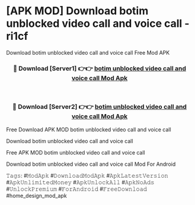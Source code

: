 # [APK MOD] Download  botim unblocked video call and voice call - ri1cf
Download botim unblocked video call and voice call Free Mod APK

<div align="center">
<h3>🔴 Download [Server1] 👉👉 <a href="https://apk-comot.site?title=botim_unblocked_video_call_and_voice_call">botim unblocked video call and voice call Mod Apk</a></h3><br>

<h3>🔴 Download [Server2] 👉👉 <a href="https://apk-comot.site?title=botim_unblocked_video_call_and_voice_call">botim unblocked video call and voice call Mod Apk</a></h3>
</div>


Free Download APK MOD botim unblocked video call and voice call

Download botim unblocked video call and voice call 

Free APK MOD botim unblocked video call and voice call 

Download botim unblocked video call and voice call Mod For Android

𝚃𝚊𝚐𝚜: #𝙼𝚘𝚍𝙰𝚙𝚔 #𝙳𝚘𝚠𝚗𝚕𝚘𝚊𝚍𝙼𝚘𝚍𝙰𝚙𝚔 #𝙰𝚙𝚔𝙻𝚊𝚝𝚎𝚜𝚝𝚅𝚎𝚛𝚜𝚒𝚘𝚗 #𝙰𝚙𝚔𝚄𝚗𝚕𝚒𝚖𝚒𝚝𝚎𝚍𝙼𝚘𝚗𝚎𝚢 #𝙰𝚙𝚔𝚄𝚗𝚕𝚘𝚌𝚔𝙰𝚕𝚕 #𝙰𝚙𝚔𝙽𝚘𝙰𝚍𝚜 #𝚄𝚗𝚕𝚘𝚌𝚔𝙿𝚛𝚎𝚖𝚒𝚞𝚖 #𝙵𝚘𝚛𝙰𝚗𝚍𝚛𝚘𝚒𝚍 #𝙵𝚛𝚎𝚎𝙳𝚘𝚠𝚗𝚕𝚘𝚊𝚍 #home_design_mod_apk